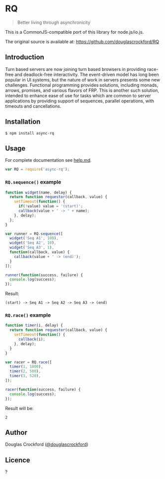 # RQ
> Better living through asynchronicity

This is a CommonJS-compatible port of this library for node.js/io.js.

The original source is available at: <https://github.com/douglascrockford/RQ>

## Introduction

Turn based servers are now joining turn based browsers in providing race-free
and deadlock-free interactivity. The event-driven model has long been popular
in UI systems, but the nature of work in servers presents some new challenges.
Functional programming provides solutions, including monads, arrows, promises,
and various flavors of FRP. This is another such solution, intended to enhance
ease of use for tasks which are common to server applications by providing
support of sequences, parallel operations, with timeouts and cancellations.

## Installation
```
$ npm install async-rq
```

## Usage
For complete documentation see [help.md](help.md).

```javascript
var RQ = require('async-rq');
```

### `RQ.sequence()` example
```javascript
function widget(name, delay) {
  return function requestor(callback, value) {
    setTimeout(function() {
      if(!value) value = '(start)';
      callback(value + ' -> ' + name);
    }, delay);
  };
}

var runner = RQ.sequence([
  widget('Seq A1', 100),
  widget('Seq A2', 10),
  widget('Seq A3', 1),
  function(callback, value) {
    callback(value + ' -> (end)');
  }
]);

runner(function(success, failure) {
  console.log(success);
});
```

Result:
```
(start) -> Seq A1 -> Seq A2 -> Seq A3 -> (end)
```

### `RQ.race()` example

```javascript
function timer(i, delay) {
  return function requestor(callback, value) {
    setTimeout(function() {
      callback(i);
    }, delay);
  }
}

var racer = RQ.race([
  timer(1, 1000),
  timer(2, 500),
  timer(3, 520),
]);

racer(function(success, failure) {
  console.log(success);
});
```

Result will be:
```
2
```

## Author
Douglas Crockford ([@douglascrockford](https://github.com/douglascrockford))

## Licence
?
